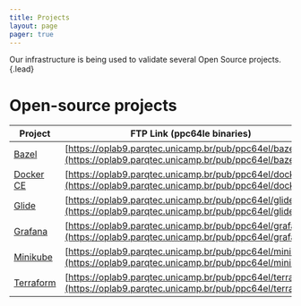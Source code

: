 ```yaml
---
title: Projects  
layout: page 
pager: true
---
```



Our infrastructure is being used to validate several Open Source projects.
{.lead}

# Open-source projects

|Project|FTP Link (ppc64le binaries)|
|---|---|
| [Bazel](https://bazel.build) | [https://oplab9.parqtec.unicamp.br/pub/ppc64el/bazel](https://oplab9.parqtec.unicamp.br/pub/ppc64el/bazel/)
| [Docker CE](https://docs.docker.com/install) | [https://oplab9.parqtec.unicamp.br/pub/ppc64el/docker](https://oplab9.parqtec.unicamp.br/pub/ppc64el/docker)
| [Glide](https://glide.sh) | [https://oplab9.parqtec.unicamp.br/pub/ppc64el/glide](https://oplab9.parqtec.unicamp.br/pub/ppc64el/glide)
| [Grafana](https://grafana.com) | [https://oplab9.parqtec.unicamp.br/pub/ppc64el/grafana](https://oplab9.parqtec.unicamp.br/pub/ppc64el/grafana)
| [Minikube](https://kubernetes.io/docs/setup/minikube) | [https://oplab9.parqtec.unicamp.br/pub/ppc64el/minikube](https://oplab9.parqtec.unicamp.br/pub/ppc64el/minikube)
| [Terraform](https://www.terraform.io) | [https://oplab9.parqtec.unicamp.br/pub/ppc64el/terraform](https://oplab9.parqtec.unicamp.br/pub/ppc64el/terraform)

<!---  *********** OLD PROJECTS ***********
| Glibc | The GNU C Library is used as the C library in the GNU system and in GNU/Linux systems, as well as many other systems that use Linux as the kernel. 
| GDB   | The GNU Project debugger, allows you to see what is going on `inside' another program while it executes -- or what another program was doing at the moment it crashed.
| Go    | Go is an open source programming language that makes it easy to build simple, reliable, and efficient software.
| LLVM  | The LLVM Project is a collection of modular and reusable compiler and toolchain technologies. 
| Open CASCADE | A 3D modeling kernel that consists of reusable C++ object libraries that are available as Open Source.
| Computing on Linear Algebra | Blast library
| Openjdk | an open-source implementation of the Java Platform, Standard Edition, and related projects
Plus several individual users who are using Power for academic research (HTM) or for testing/developing code (tightvnc, qemu, JNA, etc.)
# Research projects
|Project Name|Description|People Involved|
|---|---|---|
|HTM|Hardware Transactional Memory on Power architecture|University of Campinas and University of Alberta|
|Code Verification|Code verification between multiple architectures|University of Campinas|
|Seismic - CRS| Common Reflection Surface|University of Campinas|
-->
